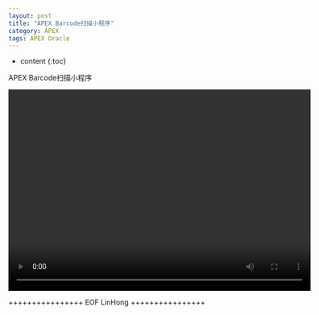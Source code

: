 ```yaml
---
layout: post
title: "APEX Barcode扫描小程序"
category: APEX
tags: APEX Oracle
---
```


* content
{:toc}


APEX Barcode扫描小程序









<video width="600" height="400" controls>
<source src="http://www.bigdatalyn.com/files/Apex/Barcode/BarCode.mp4">
</video>



++++++++++++++++ EOF LinHong ++++++++++++++++	